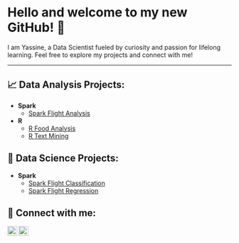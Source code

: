 <h1>Hello and welcome to my new GitHub! 🚀</h1>

<p>
  I am Yassine, a Data Scientist fueled by curiosity and passion for lifelong learning.  
  Feel free to explore my projects and connect with me!
</p>

<hr style="border: none;">

<h2>📈 Data Analysis Projects:</h2>

<ul>
  <li><b>Spark</b>
    <ul>
      <li><a href="https://github.com/yassine-elmrhari/Spark_Flight_Analysis">Spark Flight Analysis</a></li>
    </ul>
  </li>
  <li><b>R</b>
    <ul>
      <li><a href="https://github.com/yassine-elmrhari/R_Food_Analysis">R Food Analysis</a></li>
      <li><a href="https://github.com/yassine-elmrhari/R_Text_Mining">R Text Mining</a></li>
    </ul>
  </li>
</ul>

<h2>🔎 Data Science Projects:</h2>

<ul>
  <li><b>Spark</b>
    <ul>
      <li><a href="https://github.com/yassine-elmrhari/Spark_Flight_Classification">Spark Flight Classification</a></li>
      <li><a href="https://github.com/yassine-elmrhari/Spark_Flight_Regression">Spark Flight Regression</a></li>
    </ul>
  </li>
</ul>

<h2>🤳 Connect with me:</h2>

[<img align="left" alt="YassineELMRHARI | LinkedIn" width="22px" src="https://www.svgrepo.com/show/110195/linkedin.svg" />][linkedin]
[<img align="left" alt="YassineELMRHARI | Instagram" width="22px" src="https://www.svgrepo.com/show/405838/hugging-face.svg" />][HuggingFace]


[linkedin]: https://www.linkedin.com/in/yassineelmrhari/
[HuggingFace]: https://huggingface.co/YassineEl

